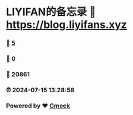# LIYIFAN的备忘录 :link: https://blog.liyifans.xyz 
### :page_facing_up: [5](https://blog.liyifans.xyz/tag.html) 
### :speech_balloon: 0 
### :hibiscus: 20861 
### :alarm_clock: 2024-07-15 13:28:58 
### Powered by :heart: [Gmeek](https://github.com/Meekdai/Gmeek)
